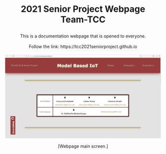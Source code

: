 # <p align="center"> 2021 Senior Project Webpage <br> Team-TCC</br> </p>

<p align="center">  
This is a documentation webpage that is opened to everyone. </br></br>
Follow the link: https://tcc2021seniorproject.github.io </br></br>
  <img width="1080" src="img/Screenshot from 2021-09-21 21-09-44.png">
  <p align="center">  [Webpage main screen.] </p>
</p>
